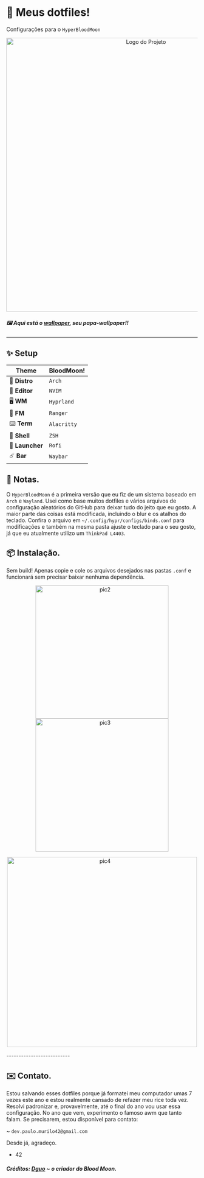 # 🌙 Meus dotfiles!
Configurações para o `HyperBloodMoon`
<p align="center">
  <img src="https://i.imgur.com/sdXg7ii.jpeg" alt="Logo do Projeto" width="720"/>
</p>

##### 🖼️ Aqui está o [wallpaper](https://i.imgur.com/pVGGKjE.png), seu papa-wallpaper!!

---

## ✨ Setup

| **Theme**    | BloodMoon!          |
|--------------|---------------------|
| 🐧 **Distro**    | `Arch`           |
| 📝 **Editor**    | `NVIM`           |
| 🖥️ **WM**        | `Hyprland`      |
| 📂 **FM**        | `Ranger`         |
| ⌨️ **Term**      | `Alacritty`     |
| 🌟 **Shell**     | `ZSH`            |
| 🚀 **Launcher**  | `Rofi`           |
| ☄️ **Bar**       | `Waybar`         |


## 📝 Notas.

O `HyperBloodMoon` é a primeira versão que eu fiz de um sistema baseado em `Arch` e `Wayland`. Usei como base muitos dotfiles e vários arquivos de configuração aleatórios do GitHub para deixar tudo do jeito que eu gosto. A maior parte das coisas está modificada, incluindo o blur e os atalhos do teclado. Confira o arquivo em `~/.config/hypr/configs/binds.conf` para modificações e também na mesma pasta ajuste o teclado para o seu gosto, já que eu atualmente utilizo um `ThinkPad L4403`.

## 📦 Instalação.

Sem build! Apenas copie e cole os arquivos desejados nas pastas `.conf` e funcionará sem precisar baixar nenhuma dependência.

<p align="center">
  <img src="https://i.imgur.com/4vxcQYs.jpeg" alt="pic2" width="350"/>
  <img src="https://i.imgur.com/GZPvN7w.jpeg" alt="pic3" width="350"/>
</p>
<p align="center">
  <img src="https://i.imgur.com/tRhxHEP.jpeg" alt="pic4" width="500"/>
</p>
--------------------------

## ✉️ Contato.

Estou salvando esses dotfiles porque já formatei meu computador umas 7 vezes este ano e estou realmente cansado de refazer meu rice toda vez. Resolvi padronizar e, provavelmente, até o final do ano vou usar essa configuração. No ano que vem, experimento o famoso awm que tanto falam. Se precisarem, estou disponível para contato:

~ `dev.paulo.murilo42@gmail.com`

Desde já, agradeço.  
- 42

##### Créditos: [Dguo](https://github.com/dguo) ~ o criador do Blood Moon.
